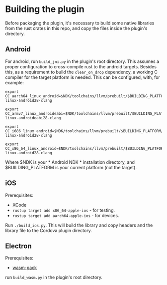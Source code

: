 # Building the plugin

Before packaging the plugin, it's necessary to build some native libraries from the rust crates in this repo, and copy the files inside the plugin's directory.

## Android

For android, run `build_jni.py` in the plugin's root directory. This assumes a proper configuration to cross-compile rust to the android targets. Besides this, as a requirement to build the `clear_on_drop` dependency, a working C compiler for the target platform is needed. This can be configured, with, for example:

```
export CC_aarch64_linux_android=$NDK/toolchains/llvm/prebuilt/$BUILDING_PLATFORM/bin/aarch64-linux-android28-clang

export CC_armv7_linux_androideabi=$NDK/toolchains/llvm/prebuilt/$BUILDING_PLATFORM/bin/armv7a-linux-androideabi28-clang

export CC_i686_linux_android=$NDK/toolchains/llvm/prebuilt/$BUILDING_PLATFORM/bin/i686-linux-android28-clang

export CC_x86_64_linux_android=$NDK/toolchains/llvm/prebuilt/$BUILDING_PLATFORM/bin/x86_64-linux-android28-clang
```

Where $NDK is your * Android NDK * installation directory, and $BUILDING_PLATFORM is your current platform (not the target).

## iOS

Prerequisites:

* XCode
* `rustup target add x86_64-apple-ios` - for testing.
* `rustup target add aarch64-apple-ios` - for devices.

Run `./build_ios.py`. This will build the library and copy headers and the
library file to the Cordova plugin directory.

## Electron

Prerequisites:

* [wasm-pack](https://github.com/rustwasm/wasm-pack)

run `build_wasm.py` in the plugin's root directory.
